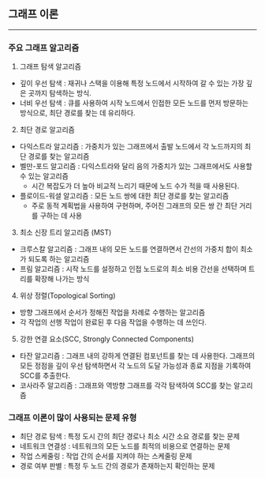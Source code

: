 ## 그래프 이론

---

### 주요 그래프 알고리즘

1. 그래프 탐색 알고리즘
- 깊이 우선 탐색 : 재귀나 스택을 이용해 특정 노드에서 시작하여 갈 수 있는 가장 깊은 곳까지 탐색하는 방식.
- 너비 우선 탐색 : 큐를 사용하여 시작 노드에서 인접한 모든 노드를 먼저 방문하는 방식으로, 최단 경로를 찾는 데 유리하다.

2. 최단 경로 알고리즘
- 다익스트라 알고리즘 : 가중치가 있는 그래프에서 출발 노드에서 각 노드까지의 최단 경로를 찾는 알고리즘
- 벨만-포드 알고리즘 : 다익스트라와 달리 음의 가중치가 있는 그래프에서도 사용할 수 있는 알고리즘
  - 시간 복잡도가 더 높아 비교적 느리기 때문에 노드 수가 적을 때 사용된다.
- 플로이드-워셜 알고리즘 : 모든 노드 쌍에 대한 최단 경로를 찾는 알고리즘
  - 주로 동적 계획법을 사용하여 구현하며, 주어진 그래프의 모든 쌍 간 최단 거리를 구하는 데 사용

3. 최소 신장 트리 알고리즘 (MST)
- 크루스칼 알고리즘 : 그래프 내의 모든 노드를 연결하면서 간선의 가중치 합이 최소가 되도록 하는 알고리즘
- 프림 알고리즘 : 시작 노드를 설정하고 인접 노드로의 최소 비용 간선을 선택하며 트리를 확장해 나가는 방식

4. 위상 정렬(Topological Sorting)
- 방향 그래프에서 순서가 정해진 작업을 차례로 수행하는 알고리즘
- 각 작업의 선행 작업이 완료된 후 다음 작업을 수행하는 데 쓰인다.

5. 강한 연결 요소(SCC, Strongly Connected Components)
- 타잔 알고리즘 : 그래프 내의 강하게 연결된 컴포넌트를 찾는 데 사용한다. 그래프의 모든 정점을 깊이 우선 탐색하면서 각 노드의 도달 가능성과 종료 지점을 기록하여 SCC를 추출한다.
- 코사라주 알고리즘 : 그래프와 역방향 그래프를 각각 탐색하여 SCC를 찾는 알고리즘

### 그래프 이론이 많이 사용되는 문제 유형
- 최단 경로 탐색 : 특정 도시 간의 최단 경로나 최소 시간 소요 경로를 찾는 문제
- 네트워크 연결성 : 네트워크의 모든 노드를 최적의 비용으로 연결하는 문제
- 작업 스케줄링 : 작업 간의 순서를 지켜야 하는 스케줄링 문제
- 경로 여부 판별 : 특정 두 노드 간의 경로가 존재하는지 확인하는 문제